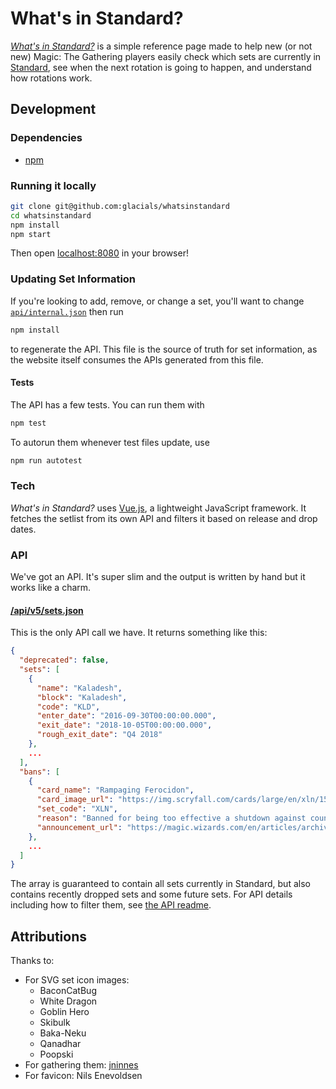 # What's in Standard?
*[What's in Standard?][website]* is a simple reference page made to help new (or not new) Magic: The Gathering players easily
check which sets are currently in [Standard][standard-official], see when the next rotation is going to happen, and understand how
rotations work.

[website]: https://whatsinstandard.com/
[standard-official]: http://magic.wizards.com/en/content/standard-formats-magic-gathering 

## Development
### Dependencies
- [npm][npm]

[npm]: https://github.com/npm/npm

### Running it locally
```sh
git clone git@github.com:glacials/whatsinstandard
cd whatsinstandard
npm install
npm start
```

Then open [localhost:8080][localhost] in your browser!

[localhost]: http://localhost:8080

### Updating Set Information
If you're looking to add, remove, or change a set, you'll want to change [`api/internal.json`][api-internal] then run
```sh
npm install
```
to regenerate the API. This file is the source of truth for set information, as the website itself consumes the APIs
generated from this file.

[api-internal]: api/internal.json

#### Tests
The API has a few tests. You can run them with

```sh
npm test
```

To autorun them whenever test files update, use

```sh
npm run autotest
```

### Tech
*What's in Standard?* uses [Vue.js][vue], a lightweight JavaScript framework. It fetches the setlist from its own API
and filters it based on release and drop dates.

[vue]: https://vuejs.org/

### API
We've got an API. It's super slim and the output is written by hand but it works like a charm.

#### [/api/v5/sets.json][api]
This is the only API call we have. It returns something like this:

```json
{
  "deprecated": false,
  "sets": [
    {
      "name": "Kaladesh",
      "block": "Kaladesh",
      "code": "KLD",
      "enter_date": "2016-09-30T00:00:00.000",
      "exit_date": "2018-10-05T00:00:00.000",
      "rough_exit_date": "Q4 2018"
    },
    ...
  ],
  "bans": [
    {
      "card_name": "Rampaging Ferocidon",
      "card_image_url": "https://img.scryfall.com/cards/large/en/xln/154.jpg?1527429722",
      "set_code": "XLN",
      "reason": "Banned for being too effective a shutdown against counters to aggressive red (filling the board with small creatures and gaining life).",
      "announcement_url": "https://magic.wizards.com/en/articles/archive/news/january-15-2018-banned-and-restricted-announcement-2018-01-15"
    },
    ...
  ]
}
```

The array is guaranteed to contain all sets currently in Standard, but also contains recently dropped sets and some
future sets. For API details including how to filter them, see [the API readme][api-readme].

[api]: https://whatsinstandard.com/api/v5/sets.json
[api-readme]: https://github.com/glacials/whatsinstandard/blob/master/api

## Attributions
Thanks to:

* For SVG set icon images:
  * BaconCatBug
  * White Dragon
  * Goblin Hero
  * Skibulk
  * Baka-Neku
  * Qanadhar
  * Poopski
* For gathering them: [jninnes][jninnes]
* For favicon: Nils Enevoldsen

[jninnes]: https://github.com/jninnes/mtgicons
